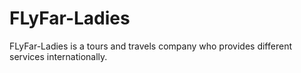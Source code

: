 # FLyFar-Ladies
FLyFar-Ladies  is a tours and travels company who provides different  services internationally.
